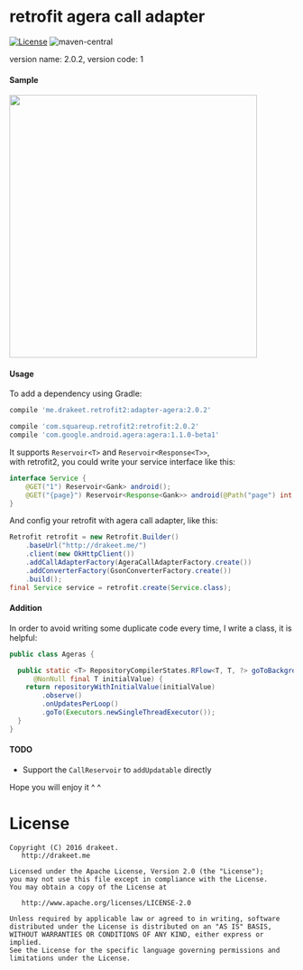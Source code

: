 # retrofit agera call adapter

[![License](https://img.shields.io/badge/license-Apache%202.0-blue.svg)](https://github.com/drakeet/retrofit-agera-call-adapter/blob/master/LICENSE)
![maven-central](https://img.shields.io/maven-central/v/me.drakeet.retrofit2/adapter-agera.svg) 

version name: 2.0.2, version code: 1

#### Sample

<img src="http://ww2.sinaimg.cn/large/86e2ff85gw1f4hawi7r5aj214a16qtnj.jpg" width=439 height=466/>

#### Usage

To add a dependency using Gradle:

```groovy
compile 'me.drakeet.retrofit2:adapter-agera:2.0.2'

compile 'com.squareup.retrofit2:retrofit:2.0.2'
compile 'com.google.android.agera:agera:1.1.0-beta1'
```

It supports `Reservoir<T>` and `Reservoir<Response<T>>`,  
with retrofit2, you could write your service interface like this:

```java
interface Service {
    @GET("1") Reservoir<Gank> android();
    @GET("{page}") Reservoir<Response<Gank>> android(@Path("page") int page);
}
```

And config your retrofit with agera call adapter, like this:  

```java
Retrofit retrofit = new Retrofit.Builder()
    .baseUrl("http://drakeet.me/")
    .client(new OkHttpClient())
    .addCallAdapterFactory(AgeraCallAdapterFactory.create())
    .addConverterFactory(GsonConverterFactory.create())
    .build();
final Service service = retrofit.create(Service.class);
```

#### Addition

In order to avoid writing some duplicate code every time, I write a class, it is helpful:

```java
public class Ageras {

  public static <T> RepositoryCompilerStates.RFlow<T, T, ?> goToBackgroundWithInitialValue(
      @NonNull final T initialValue) {
    return repositoryWithInitialValue(initialValue)
        .observe()
        .onUpdatesPerLoop()
        .goTo(Executors.newSingleThreadExecutor());
  }
}
```

#### TODO

- Support the `CallReservoir` to `addUpdatable` directly

Hope you will enjoy it ^ ^

License
=======

    Copyright (C) 2016 drakeet.
       http://drakeet.me
       
    Licensed under the Apache License, Version 2.0 (the "License");
    you may not use this file except in compliance with the License.
    You may obtain a copy of the License at

       http://www.apache.org/licenses/LICENSE-2.0

    Unless required by applicable law or agreed to in writing, software
    distributed under the License is distributed on an "AS IS" BASIS,
    WITHOUT WARRANTIES OR CONDITIONS OF ANY KIND, either express or implied.
    See the License for the specific language governing permissions and
    limitations under the License.
    

 [1]: https://github.com/drakeet/retrofit-agera-call-adapter